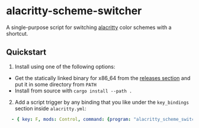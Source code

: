 # alacritty-scheme-switcher

A single-purpose script for switching [alacritty](https://github.com/alacritty/alacritty) color schemes with a shortcut.

## Quickstart

1. Install using one of the following options:
  - Get the statically linked binary for x86_64 from the [releases section](https://github.com/magnickolas/alacritty-scheme-switcher/releases/latest) and put it in some directory from `PATH`
  - Install from source with `cargo install --path .`
2. Add a script trigger by any binding that you like under the `key_bindings` section inside `alacritty.yml`:
  ```yaml
    - { key: F, mods: Control, command: {program: "alacritty_scheme_switcher"} }
  ```
